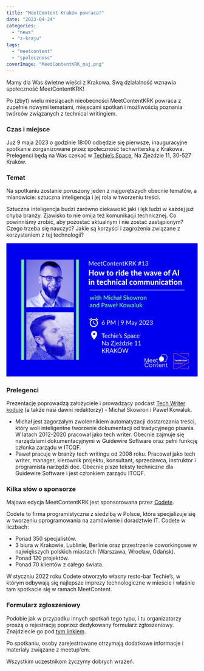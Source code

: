 ```yaml
---
title: "MeetContent Kraków powraca!"
date: "2023-04-24"
categories: 
  - "news"
  - "z-kraju"
tags: 
  - "meetcontent"
  - "spolecznosc"
coverImage: "MeetContentKRK_maj.png"
---
```


Mamy dla Was świetne wieści z Krakowa. Swą działalność wznawia społeczność MeetContentKRK!

Po (zbyt) wielu miesiącach nieobecności MeetContentKRK powraca z zupełnie nowymi tematami, miejscami spotkań i możliwością poznania twórców związanych z technical writingiem.

### **Czas i miejsce**

Już 9 maja 2023 o godzinie 18:00 odbędzie się pierwsze, inauguracyjne spotkanie zorganizowane przez społeczność techwriterską z Krakowa. Prelegenci będą na Was czekać w [Techie’s Space](https://www.facebook.com/techies.krakow/), Na Zjeździe 11, 30-527 Kraków.

### **Temat**

Na spotkaniu zostanie poruszony jeden z najgorętszych obecnie tematów, a mianowicie: sztuczna inteligencja i jej rola w tworzeniu treści.

Sztuczna inteligencja budzi zarówno ciekawość jaki i lęk ludzi w każdej już chyba branży. Zjawisko to nie omija też komunikacji technicznej. Co powinniśmy zrobić, aby pozostać aktualnym i nie zostać zastąpionym? Czego trzeba się nauczyć? Jakie są korzyści i zagrożenia związane z korzystaniem z tej technologii?

![](images/MeetContentKRKGrafika-e1682332531477.png)

### **Prelegenci**

Prezentację poprowadzą założyciele i prowadzący podcast [Tech Writer koduje](https://techwriterkoduje.pl/) (a także nasi dawni redaktorzy) - Michał Skowron i Paweł Kowaluk.

- Michał jest zagorzałym zwolennikiem automatyzacji dostarczania treści, który woli inteligentne tworzenie dokumentacji od tradycyjnego pisania. W latach 2012-2020 pracował jako tech writer. Obecnie zajmuje się narzędziami dokumentacyjnymi w Guidewire Software oraz pełni funkcję członka zarządu w ITCQF.
- Paweł pracuje w branży tech writingu od 2008 roku. Pracował jako tech writer, manager, kierownik projektu, konsultant, sprzedawca, instruktor i programista narzędzi doc. Obecnie pisze teksty techniczne dla Guidewire Software i jest członkiem zarządu ITCQF.

### Kilka słów o sponsorze

Majowa edycja MeetContentKRK jest sponsorowana przez [Codete](https://codete.com/).

Codete to firma programistyczna z siedzibą w Polsce, która specjalizuje się w tworzeniu oprogramowania na zamówienie i doradztwie IT. Codete w liczbach:

- Ponad 350 specjalistów.
- 3 biura w Krakowie, Lublinie, Berlinie oraz przestrzenie coworkingowe w największych polskich miastach (Warszawa, Wrocław, Gdańsk).
- Ponad 120 projektów.
- Ponad 70 klientów z całego świata.

W styczniu 2022 roku Codete otworzyło własny resto-bar Techie’s, w którym odbywają się najlepsze imprezy technologiczne w mieście i właśnie tam spotkacie się w ramach MeetContent.

### Formularz zgłoszeniowy

Podobie jak w przypadku innych spotkań tego typu, i tu organizatorzy proszą o rejestrację poprzez dedykowany formularz zgłoszeniowy. Znajdziecie go pod [tym linkiem](https://docs.google.com/forms/d/e/1FAIpQLSd0w-3Zb9weQspmrzWuuNPN__IdUFPjNZ6uXNjJYQ-rbouOig/viewform).

Po spotkaniu, osoby zarejestrowane otrzymają dodatkowe informacje i materiały związane z meetup'em.

Wszystkim uczestnikom życzymy dobrych wrażeń.
